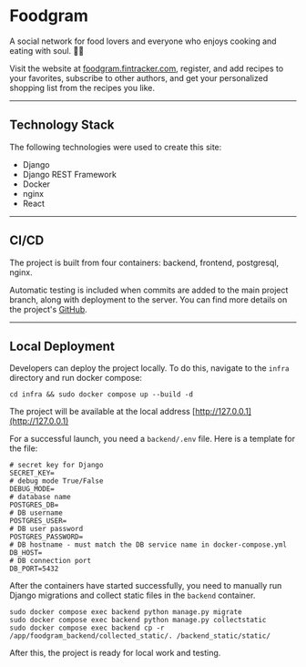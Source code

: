 # Foodgram

A social network for food lovers and everyone who enjoys cooking and eating with soul. 🧑‍🍳

Visit the website at [foodgram.fintracker.com](https://foodgram.fintracker.com), register, and add recipes to your favorites, subscribe to other authors, and get your personalized shopping list from the recipes you like.

-----

## Technology Stack

The following technologies were used to create this site:

  * Django
  * Django REST Framework
  * Docker
  * nginx
  * React

-----

## CI/CD

The project is built from four containers:
backend, frontend, postgresql, nginx.

Automatic testing is included when commits are added to the main project branch, along with deployment to the server. You can find more details on the project's [GitHub](https://github.com/wabisabicode/foodgram).

-----

## Local Deployment

Developers can deploy the project locally. To do this, navigate to the `infra` directory and run docker compose:

```
cd infra && sudo docker compose up --build -d
```

The project will be available at the local address [http://127.0.0.1](http://127.0.0.1)

For a successful launch, you need a `backend/.env` file. Here is a template for the file:

```
# secret key for Django
SECRET_KEY=
# debug mode True/False
DEBUG_MODE=
# database name
POSTGRES_DB=
# DB username
POSTGRES_USER=
# DB user password
POSTGRES_PASSWORD=
# DB hostname - must match the DB service name in docker-compose.yml
DB_HOST=
# DB connection port
DB_PORT=5432
```

After the containers have started successfully, you need to manually run Django migrations and collect static files in the `backend` container.

```
sudo docker compose exec backend python manage.py migrate
sudo docker compose exec backend python manage.py collectstatic
sudo docker compose exec backend cp -r /app/foodgram_backend/collected_static/. /backend_static/static/
```

After this, the project is ready for local work and testing.
